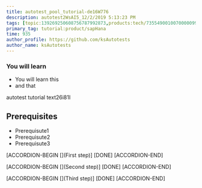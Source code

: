 ```yaml
---
title: autotest_pool_tutorial-de16W776
description: autotest2WsAI5_12/2/2019 5:13:23 PM
tags: [topic:139269250608756787992873,products:tech/73554900100700000996,tutorial:experience/advanced]
primary_tag: tutorial:product/sapHana
time: 935
author_profile: https://github.com/ksAutotests
author_name: ksAutotests
---
```

### You will learn
- You will learn this
- and that

autotest tutorial text26i81I

## Prerequisites
- Prerequisute1
- Prerequisute2
- Prerequisute3

[ACCORDION-BEGIN [](First step)]
[DONE]
[ACCORDION-END]

[ACCORDION-BEGIN [](Second step)]
[DONE]
[ACCORDION-END]

[ACCORDION-BEGIN [](Third step)]
[DONE]
[ACCORDION-END]

